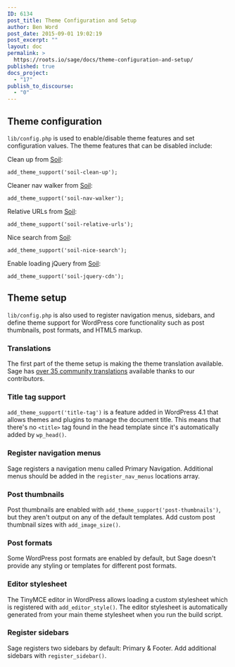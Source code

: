 ```yaml
---
ID: 6134
post_title: Theme Configuration and Setup
author: Ben Word
post_date: 2015-09-01 19:02:19
post_excerpt: ""
layout: doc
permalink: >
  https://roots.io/sage/docs/theme-configuration-and-setup/
published: true
docs_project:
  - "17"
publish_to_discourse:
  - "0"
---
```

## Theme configuration

`lib/config.php` is used to enable/disable theme features and set configuration values. The theme features that can be disabled include:

Clean up from [Soil](/plugins/soil):

    add_theme_support('soil-clean-up');

Cleaner nav walker from [Soil](/plugins/soil):

    add_theme_support('soil-nav-walker');

Relative URLs from [Soil](/plugins/soil):

    add_theme_support('soil-relative-urls');

Nice search from [Soil](/plugins/soil):

    add_theme_support('soil-nice-search');

Enable loading jQuery from [Soil](/plugins/soil):

    add_theme_support('soil-jquery-cdn');

## Theme setup

`lib/config.php` is also used to register navigation menus, sidebars, and define theme support for WordPress core functionality such as post thumbnails, post formats, and HTML5 markup.

### Translations

The first part of the theme setup is making the theme translation available. Sage has [over 35 community translations](https://github.com/roots/sage-translations) available thanks to our contributors.

### Title tag support

`add_theme_support('title-tag')` is a feature added in WordPress 4.1 that allows themes and plugins to manage the document title. This means that there's no `<title>` tag found in the head template since it's automatically added by `wp_head()`.

### Register navigation menus

Sage registers a navigation menu called Primary Navigation. Additional menus should be added in the `register_nav_menus` locations array.

### Post thumbnails

Post thumbnails are enabled with `add_theme_support('post-thumbnails')`, but they aren't output on any of the default templates. Add custom post thumbnail sizes with `add_image_size()`.

### Post formats

Some WordPress post formats are enabled by default, but Sage doesn't provide any styling or templates for different post formats.

### Editor stylesheet

The TinyMCE editor in WordPress allows loading a custom stylesheet which is registered with `add_editor_style()`. The editor stylesheet is automatically generated from your main theme stylesheet when you run the build script.

### Register sidebars

Sage registers two sidebars by default: Primary & Footer. Add additional sidebars with `register_sidebar()`.